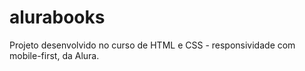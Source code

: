 # alurabooks
Projeto desenvolvido no curso de HTML e CSS - responsividade com mobile-first,  da Alura.
